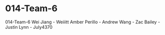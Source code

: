# 014-Team-6
014-Team-6
Wei Jiang - Weiiitt
Amber Perillo - 
Andrew Wang -
Zac Bailey -
Justin Lynn - July4370
